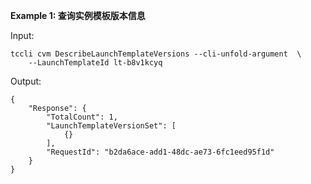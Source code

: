 **Example 1: 查询实例模板版本信息**



Input: 

```
tccli cvm DescribeLaunchTemplateVersions --cli-unfold-argument  \
    --LaunchTemplateId lt-b8v1kcyq
```

Output: 
```
{
    "Response": {
        "TotalCount": 1,
        "LaunchTemplateVersionSet": [
            {}
        ],
        "RequestId": "b2da6ace-add1-48dc-ae73-6fc1eed95f1d"
    }
}
```


